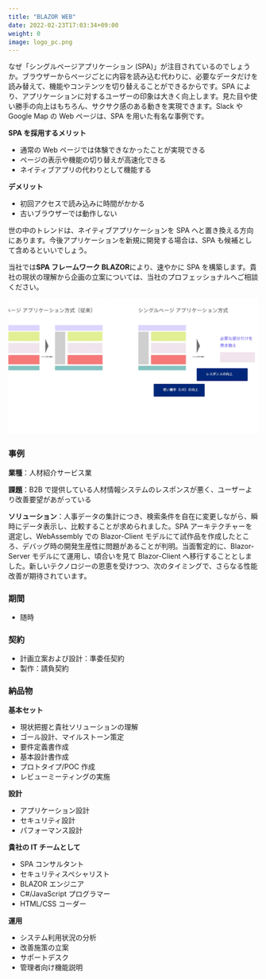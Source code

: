 ```yaml
---
title: "BLAZOR WEB"
date: 2022-02-23T17:03:34+09:00
weight: 0
image: logo_pc.png
---
```


なぜ「シングルページアプリケーション (SPA)」が注目されているのでしょうか。ブラウザーからページごとに内容を読み込む代わりに、必要なデータだけを読み替えて、機能やコンテンツを切り替えることができるからです。SPA により、アプリケーションに対するユーザーの印象は大きく向上します。見た目や使い勝手の向上はもちろん、サクサク感のある動きを実現できます。Slack や Google Map の Web ページは、SPA を用いた有名な事例です。

**SPA を採用するメリット**

- 通常の Web ページでは体験できなかったことが実現できる
- ページの表示や機能の切り替えが高速化できる
- ネイティブアプリの代わりとして機能する

**デメリット**

- 初回アクセスで読み込みに時間がかかる
- 古いブラウザーでは動作しない

世の中のトレンドは、ネイティブアプリケーションを SPA へと置き換える方向にあります。今後アプリケーションを新規に開発する場合は、SPA も候補として含めるといいでしょう。

当社では**SPA フレームワーク BLAZOR**により、速やかに SPA を構築します。貴社の現状の理解から企画の立案については、当社のプロフェッショナルへご相談ください。

![ Image is not Available !](blazor-web.webp)

### 事例

**業種**：人材紹介サービス業

**課題**：B2B で提供している人材情報システムのレスポンスが悪く、ユーザーより改善要望があがっている

**ソリューション**：人事データの集計につき、検索条件を自在に変更しながら、瞬時にデータ表示し、比較することが求められました。SPA アーキテクチャーを選定し、WebAssembly での Blazor-Client モデルにて試作品を作成したところ、デバッグ時の開発生産性に問題があることが判明。当面暫定的に、Blazor-Server モデルにて運用し、頃合いを見て Blazor-Client へ移行することとしました。新しいテクノロジーの恩恵を受けつつ、次のタイミングで、さらなる性能改善が期待されています。

### 期間
- 随時

### 契約

- 計画立案および設計：準委任契約
- 製作：請負契約

### 納品物

**基本セット**

- 現状把握と貴社ソリューションの理解
- ゴール設計、マイルストーン策定
- 要件定義書作成
- 基本設計書作成
- プロトタイプ/POC 作成
- レビューミーティングの実施



**設計**

- アプリケーション設計
- セキュリティ設計
- パフォーマンス設計

**貴社の IT チームとして**

- SPA コンサルタント
- セキュリティスペシャリスト
- BLAZOR エンジニア
- C#/JavaScript プログラマー
- HTML/CSS コーダー

**運用**

- システム利用状況の分析
- 改善施策の立案
- サポートデスク
- 管理者向け機能説明